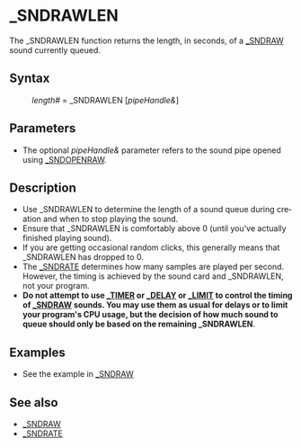 <style>pre.codeide, pre.outputfixed, .outputcrt0 { background-color: #000 !important; color: #FFF !important; }</style><!DOCTYPE html>
<html class="client-nojs" dir="ltr" lang="en">
<head>
<title>_SNDRAWLEN - QB64 Phoenix Edition Wiki</title>
</head>
<body class="mediawiki ltr sitedir-ltr mw-hide-empty-elt ns-0 ns-subject page-SNDRAWLEN rootpage-SNDRAWLEN skin-vector action-view skin-vector-legacy vector-feature-language-in-header-enabled vector-feature-language-in-main-page-header-disabled vector-feature-language-alert-in-sidebar-disabled vector-feature-sticky-header-disabled vector-feature-sticky-header-edit-disabled vector-feature-table-of-contents-disabled vector-feature-visual-enhancement-next-disabled">
<div class="mw-body" id="content" role="main">
<a id="top"></a>
<h1 class="firstHeading mw-first-heading" id="firstHeading">_SNDRAWLEN</h1>
<div class="vector-body" id="bodyContent">
<div class="mw-body-content mw-content-ltr" dir="ltr" id="mw-content-text" lang="en"><div class="mw-parser-output"><p>The <a class="mw-selflink selflink">_SNDRAWLEN</a> function returns the length, in seconds, of a <a href="SNDRAW" title="SNDRAW">_SNDRAW</a> sound currently queued.
</p>
<h2><span class="mw-headline" id="Syntax">Syntax</span></h2>
<dl><dd><i>length#</i> = <a class="mw-selflink selflink">_SNDRAWLEN</a> [<i>pipeHandle&amp;</i>]</dd></dl>
<p>
</p>
<h2><span class="mw-headline" id="Parameters">Parameters</span></h2>
<ul><li>The optional <i>pipeHandle&amp;</i> parameter refers to the sound pipe opened using <a href="SNDOPENRAW" title="SNDOPENRAW">_SNDOPENRAW</a>.</li></ul>
<p>
</p>
<h2><span class="mw-headline" id="Description">Description</span></h2>
<ul><li>Use <a class="mw-selflink selflink">_SNDRAWLEN</a> to determine the length of a sound queue during creation and when to stop playing the sound.</li>
<li>Ensure that <a class="mw-selflink selflink">_SNDRAWLEN</a> is comfortably above 0 (until you've actually finished playing sound).</li>
<li>If you are getting occasional random clicks, this generally means that <a class="mw-selflink selflink">_SNDRAWLEN</a> has dropped to 0.</li>
<li>The <a href="SNDRATE" title="SNDRATE">_SNDRATE</a> determines how many samples are played per second. However, the timing is achieved by the sound card and <a class="mw-selflink selflink">_SNDRAWLEN</a>, not your program.</li>
<li><b>Do not attempt to use <a href="TIMER" title="TIMER">_TIMER</a> or <a href="DELAY" title="DELAY">_DELAY</a> or <a href="LIMIT" title="LIMIT">_LIMIT</a> to control the timing of <a href="SNDRAW" title="SNDRAW">_SNDRAW</a> sounds. You may use them as usual for delays or to limit your program's CPU usage, but the decision of how much sound to queue should only be based on the remaining _SNDRAWLEN</b>.</li></ul>
<p>
</p>
<h2><span class="mw-headline" id="Examples">Examples</span></h2>
<ul><li>See the example in <a href="SNDRAW" title="SNDRAW">_SNDRAW</a></li></ul>
<p>
</p>
<h2><span class="mw-headline" id="See_also">See also</span></h2>
<ul><li><a href="SNDRAW" title="SNDRAW">_SNDRAW</a></li>
<li><a href="SNDRATE" title="SNDRATE">_SNDRATE</a></li></ul>
<p>
</p>
<!-- 
NewPP limit report
Cached time: 20240715062506
Cache expiry: 86400
Reduced expiry: false
Complications: [show‐toc]
CPU time usage: 0.027 seconds
Real time usage: 0.037 seconds
Preprocessor visited node count: 31/1000000
Post‐expand include size: 662/2097152 bytes
Template argument size: 29/2097152 bytes
Highest expansion depth: 3/100
Expensive parser function count: 0/100
Unstrip recursion depth: 0/20
Unstrip post‐expand size: 0/5000000 bytes
-->
<!--
Transclusion expansion time report (%,ms,calls,template)
100.00%   18.701      1 -total
 15.67%    2.931      1 Template:PageSeeAlso
 14.31%    2.676      1 Template:PageSyntax
 13.96%    2.611      1 Template:PageNavigation
 13.63%    2.549      1 Template:PageExamples
 13.47%    2.519      1 Template:PageDescription
 13.02%    2.434      3 Template:Parameter
 10.94%    2.046      1 Template:PageParameters
-->
<!-- Saved in parser cache with key qb64pnix_mw19894-mwmb_:pcache:idhash:347-0!canonical and timestamp 20240715062506 and revision id 6258.
 -->
</div>
</div>
</div>
</div>
</body>
</html>